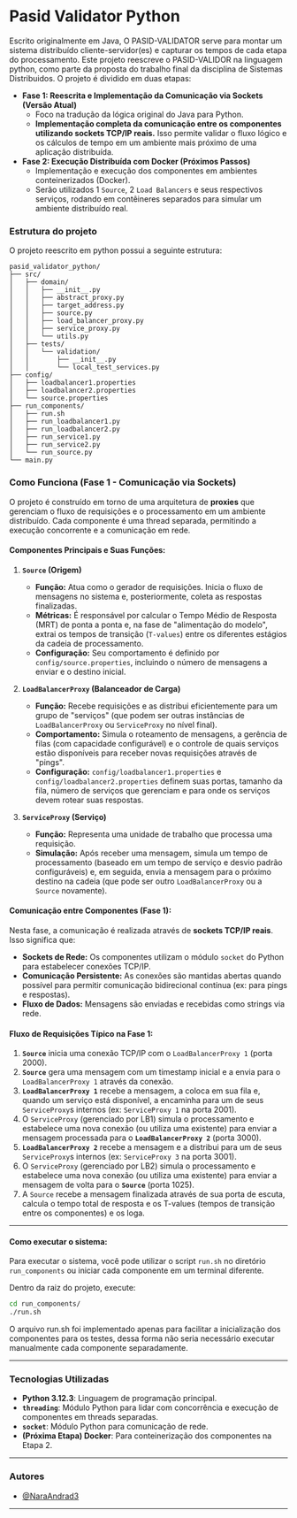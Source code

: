 # Pasid Validator Python

Escrito originalmente em Java, O PASID-VALIDATOR serve para montar um sistema distribuído cliente-servidor(es) e capturar os tempos de cada etapa do processamento. Este projeto reescreve o PASID-VALIDOR na linguagem python, como parte da proposta do trabalho final da disciplina de Sistemas Distribuidos. O projeto é dividido em duas etapas:

* **Fase 1: Reescrita e Implementação da Comunicação via Sockets (Versão Atual)**
    * Foco na tradução da lógica original do Java para Python.
    * **Implementação completa da comunicação entre os componentes utilizando sockets TCP/IP reais.** Isso permite validar o fluxo lógico e os cálculos de tempo em um ambiente mais próximo de uma aplicação distribuída.
* **Fase 2: Execução Distribuída com Docker (Próximos Passos)**
    * Implementação e execução dos componentes em ambientes conteinerizados (Docker).
    * Serão utilizados 1 `Source`, 2 `Load Balancers` e seus respectivos serviços, rodando em contêineres separados para simular um ambiente distribuído real.



### Estrutura do projeto
O projeto reescrito em python possui a seguinte estrutura:

```
pasid_validator_python/
├── src/
│   ├── domain/
│   │   ├── __init__.py
│   │   ├── abstract_proxy.py
│   │   ├── target_address.py
│   │   ├── source.py
│   │   ├── load_balancer_proxy.py
│   │   ├── service_proxy.py
│   │   └── utils.py  
│   ├── tests/
│   │   └── validation/
│   │       ├── __init__.py
│   │       └── local_test_services.py 
├── config/
│   ├── loadbalancer1.properties
│   ├── loadbalancer2.properties
│   └── source.properties
├── run_components/
│   ├── run.sh
│   ├── run_loadbalancer1.py
│   ├── run_loadbalancer2.py
│   ├── run_service1.py
│   ├── run_service2.py
│   └── run_source.py
└── main.py    
```

### Como Funciona (Fase 1 - Comunicação via Sockets)

O projeto é construído em torno de uma arquitetura de **proxies** que gerenciam o fluxo de requisições e o processamento em um ambiente distribuído. Cada componente é uma thread separada, permitindo a execução concorrente e a comunicação em rede.

#### **Componentes Principais e Suas Funções:**

1.  **`Source` (Origem)**
    * **Função:** Atua como o gerador de requisições. Inicia o fluxo de mensagens no sistema e, posteriormente, coleta as respostas finalizadas.
    * **Métricas:** É responsável por calcular o Tempo Médio de Resposta (MRT) de ponta a ponta e, na fase de "alimentação do modelo", extrai os tempos de transição (`T-values`) entre os diferentes estágios da cadeia de processamento.
    * **Configuração:** Seu comportamento é definido por `config/source.properties`, incluindo o número de mensagens a enviar e o destino inicial.

2.  **`LoadBalancerProxy` (Balanceador de Carga)**
    * **Função:** Recebe requisições e as distribui eficientemente para um grupo de "serviços" (que podem ser outras instâncias de `LoadBalancerProxy` ou `ServiceProxy` no nível final).
    * **Comportamento:** Simula o roteamento de mensagens, a gerência de filas (com capacidade configurável) e o controle de quais serviços estão disponíveis para receber novas requisições através de "pings".
    * **Configuração:** `config/loadbalancer1.properties` e `config/loadbalancer2.properties` definem suas portas, tamanho da fila, número de serviços que gerenciam e para onde os serviços devem rotear suas respostas.

3.  **`ServiceProxy` (Serviço)**
    * **Função:** Representa uma unidade de trabalho que processa uma requisição.
    * **Simulação:** Após receber uma mensagem, simula um tempo de processamento (baseado em um tempo de serviço e desvio padrão configuráveis) e, em seguida, envia a mensagem para o próximo destino na cadeia (que pode ser outro `LoadBalancerProxy` ou a `Source` novamente).

#### **Comunicação entre Componentes (Fase 1):**

Nesta fase, a comunicação é realizada através de **sockets TCP/IP reais**. Isso significa que:

* **Sockets de Rede:** Os componentes utilizam o módulo `socket` do Python para estabelecer conexões TCP/IP.
* **Comunicação Persistente:** As conexões são mantidas abertas quando possível para permitir comunicação bidirecional contínua (ex: para pings e respostas).
* **Fluxo de Dados:** Mensagens são enviadas e recebidas como strings via rede.

#### **Fluxo de Requisições Típico na Fase 1:**

1.  **`Source`** inicia uma conexão TCP/IP com o `LoadBalancerProxy 1` (porta 2000).
2.  **`Source`** gera uma mensagem com um timestamp inicial e a envia para o `LoadBalancerProxy 1` através da conexão.
3.  **`LoadBalancerProxy 1`** recebe a mensagem, a coloca em sua fila e, quando um serviço está disponível, a encaminha para um de seus `ServiceProxy`s internos (ex: `ServiceProxy 1` na porta 2001).
4.  O `ServiceProxy` (gerenciado por LB1) simula o processamento e estabelece uma nova conexão (ou utiliza uma existente) para enviar a mensagem processada para o **`LoadBalancerProxy 2`** (porta 3000).
5.  **`LoadBalancerProxy 2`** recebe a mensagem e a distribui para um de seus `ServiceProxy`s internos (ex: `ServiceProxy 3` na porta 3001).
6.  O `ServiceProxy` (gerenciado por LB2) simula o processamento e estabelece uma nova conexão (ou utiliza uma existente) para enviar a mensagem de volta para o **`Source`** (porta 1025).
7.  A `Source` recebe a mensagem finalizada através de sua porta de escuta, calcula o tempo total de resposta e os T-values (tempos de transição entre os componentes) e os loga.

---

#### **Como executar o sistema:**

Para executar o sistema, você pode utilizar o script `run.sh` no diretório `run_components` ou iniciar cada componente em um terminal diferente.


Dentro da raiz do projeto, execute:

```bash
cd run_components/
./run.sh
```

O arquivo run.sh foi implementado apenas para facilitar a inicialização dos componentes para os testes, dessa forma não seria necessário executar manualmente cada componente separadamente.

---

### Tecnologias Utilizadas

* **Python 3.12.3**: Linguagem de programação principal.
* **`threading`**: Módulo Python para lidar com concorrência e execução de componentes em threads separadas.
* **`socket`**: Módulo Python para comunicação de rede.
* **(Próxima Etapa) Docker**: Para conteinerização dos componentes na Etapa 2.

---

### Autores

* [@NaraAndrad3](https://github.com/NaraAndrad3)

---